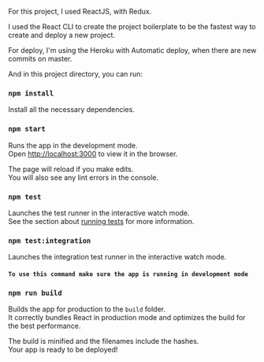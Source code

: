 For this project, I used ReactJS, with Redux.

I used the React CLI to create the project boilerplate to be the fastest way to create and deploy a new project.

For deploy, I'm using the Heroku with Automatic deploy, when there are new commits on master.

And in this project directory, you can run:

### `npm install`
Install all the necessary dependencies.

### `npm start`

Runs the app in the development mode.<br>
Open [http://localhost:3000](http://localhost:3000) to view it in the browser.

The page will reload if you make edits.<br>
You will also see any lint errors in the console.

### `npm test`

Launches the test runner in the interactive watch mode.<br>
See the section about [running tests](#running-tests) for more information.

### `npm test:integration`

Launches the integration test runner in the interactive watch mode.<br>
#### `To use this command make sure the app is running in development mode`

### `npm run build`

Builds the app for production to the `build` folder.<br>
It correctly bundles React in production mode and optimizes the build for the best performance.

The build is minified and the filenames include the hashes.<br>
Your app is ready to be deployed!
